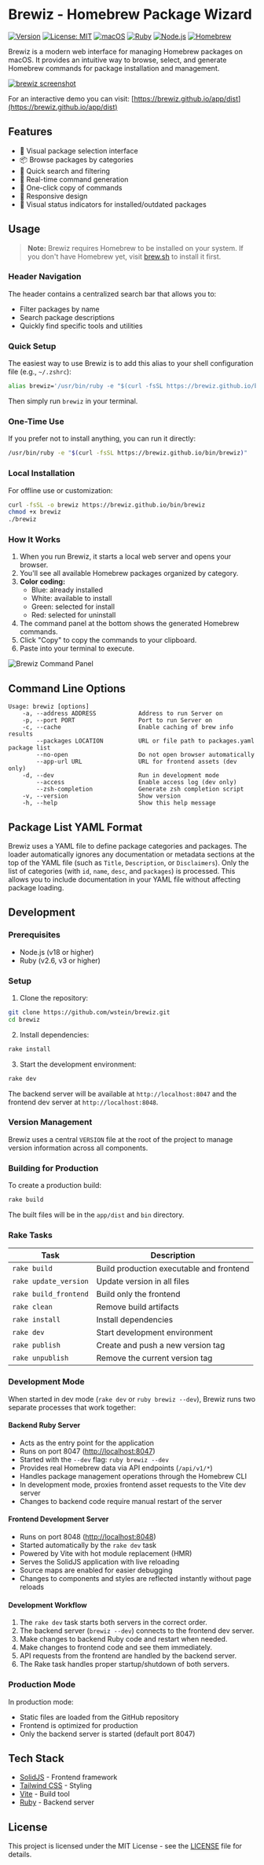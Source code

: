 # Brewiz - Homebrew Package Wizard

[![Version](https://img.shields.io/badge/version-0.9.12-blue.svg)](https://github.com/wstein/brewiz/tree/v0.9.12)
[![License: MIT](https://img.shields.io/badge/License-MIT-yellow.svg)](https://opensource.org/licenses/MIT)
[![macOS](https://img.shields.io/badge/platform-macOS-lightgrey.svg)](https://www.apple.com/macos)
[![Ruby](https://img.shields.io/badge/ruby-%3E%3D%202.6-red.svg)](https://www.ruby-lang.org/)
[![Node.js](https://img.shields.io/badge/node-%3E%3D%2018.0.0-green.svg)](https://nodejs.org/)
[![Homebrew](https://img.shields.io/badge/homebrew-required-orange.svg)](https://brew.sh/)

Brewiz is a modern web interface for managing Homebrew packages on macOS. It provides an intuitive way to browse, select, and generate Homebrew commands for package installation and management.

[![brewiz screenshot](https://brewiz.github.io/docs/images/brewiz-small.png)](https://brewiz.github.io/docs/images/brewiz-full.png)

For an interactive demo you can visit: [https://brewiz.github.io/app/dist](https://brewiz.github.io/app/dist)

## Features

- 🎯 Visual package selection interface
- 📦 Browse packages by categories
- 🔎 Quick search and filtering
- 🔄 Real-time command generation
- 🚀 One-click copy of commands
- 💫 Responsive design
- 🎨 Visual status indicators for installed/outdated packages

## Usage

> **Note:** Brewiz requires Homebrew to be installed on your system. If you don't have Homebrew yet, visit [brew.sh](https://brew.sh) to install it first.

### Header Navigation

The header contains a centralized search bar that allows you to:

- Filter packages by name
- Search package descriptions
- Quickly find specific tools and utilities

### Quick Setup

The easiest way to use Brewiz is to add this alias to your shell configuration file (e.g., `~/.zshrc`):

```bash
alias brewiz='/usr/bin/ruby -e "$(curl -fsSL https://brewiz.github.io/bin/brewiz)" --'
```

Then simply run `brewiz` in your terminal.

### One-Time Use

If you prefer not to install anything, you can run it directly:

```bash
/usr/bin/ruby -e "$(curl -fsSL https://brewiz.github.io/bin/brewiz)"
```

### Local Installation

For offline use or customization:

```bash
curl -fsSL -o brewiz https://brewiz.github.io/bin/brewiz
chmod +x brewiz
./brewiz
```

### How It Works

1. When you run Brewiz, it starts a local web server and opens your browser.
2. You'll see all available Homebrew packages organized by category.
3. **Color coding:**
   - Blue: already installed
   - White: available to install
   - Green: selected for install
   - Red: selected for uninstall
4. The command panel at the bottom shows the generated Homebrew commands.
5. Click "Copy" to copy the commands to your clipboard.
6. Paste into your terminal to execute.

![Brewiz Command Panel](https://brewiz.github.io/docs/images/brewiz-cmd.png)

## Command Line Options

```text
Usage: brewiz [options]
    -a, --address ADDRESS            Address to run Server on
    -p, --port PORT                  Port to run Server on
    -c, --cache                      Enable caching of brew info results
        --packages LOCATION          URL or file path to packages.yaml package list
        --no-open                    Do not open browser automatically
        --app-url URL                URL for frontend assets (dev only)
    -d, --dev                        Run in development mode
        --access                     Enable access log (dev only)
        --zsh-completion             Generate zsh completion script
    -v, --version                    Show version
    -h, --help                       Show this help message
```

## Package List YAML Format

Brewiz uses a YAML file to define package categories and packages. The loader automatically ignores any documentation or metadata sections at the top of the YAML file (such as `Title`, `Description`, or `Disclaimers`). Only the list of categories (with `id`, `name`, `desc`, and `packages`) is processed. This allows you to include documentation in your YAML file without affecting package loading.

## Development

### Prerequisites

- Node.js (v18 or higher)
- Ruby (v2.6, v3 or higher)

### Setup

1. Clone the repository:

```bash
git clone https://github.com/wstein/brewiz.git
cd brewiz
```

2. Install dependencies:

```bash
rake install
```

3. Start the development environment:

```bash
rake dev
```

The backend server will be available at `http://localhost:8047` and the frontend dev server at `http://localhost:8048`.

### Version Management

Brewiz uses a central `VERSION` file at the root of the project to manage version information across all components.

### Building for Production

To create a production build:

```bash
rake build
```

The built files will be in the `app/dist` and `bin` directory.

### Rake Tasks

| Task | Description |
|------|-------------|
| `rake build` | Build production executable and frontend |
| `rake update_version` | Update version in all files |
| `rake build_frontend` | Build only the frontend |
| `rake clean` | Remove build artifacts |
| `rake install` | Install dependencies |
| `rake dev` | Start development environment |
| `rake publish` | Create and push a new version tag |
| `rake unpublish` | Remove the current version tag |

### Development Mode

When started in dev mode (`rake dev` or `ruby brewiz --dev`), Brewiz runs two separate processes that work together:

#### Backend Ruby Server

- Acts as the entry point for the application
- Runs on port 8047 (<http://localhost:8047>)
- Started with the `--dev` flag: `ruby brewiz --dev`
- Provides real Homebrew data via API endpoints (`/api/v1/*`)
- Handles package management operations through the Homebrew CLI
- In development mode, proxies frontend asset requests to the Vite dev server
- Changes to backend code require manual restart of the server

#### Frontend Development Server

- Runs on port 8048 (<http://localhost:8048>)
- Started automatically by the `rake dev` task
- Powered by Vite with hot module replacement (HMR)
- Serves the SolidJS application with live reloading
- Source maps are enabled for easier debugging
- Changes to components and styles are reflected instantly without page reloads

#### Development Workflow

1. The `rake dev` task starts both servers in the correct order.
2. The backend server (`brewiz --dev`) connects to the frontend dev server.
3. Make changes to backend Ruby code and restart when needed.
4. Make changes to frontend code and see them immediately.
5. API requests from the frontend are handled by the backend server.
6. The Rake task handles proper startup/shutdown of both servers.

### Production Mode

In production mode:

- Static files are loaded from the GitHub repository
- Frontend is optimized for production
- Only the backend server is started (default port 8047)

## Tech Stack

- [SolidJS](https://www.solidjs.com/) - Frontend framework
- [Tailwind CSS](https://tailwindcss.com/) - Styling
- [Vite](https://vitejs.dev/) - Build tool
- [Ruby](https://www.ruby-lang.org/) - Backend server

## License

This project is licensed under the MIT License - see the [LICENSE](https://raw.githubusercontent.com/wstein/brewiz/refs/heads/main/LICENSE) file for details.
